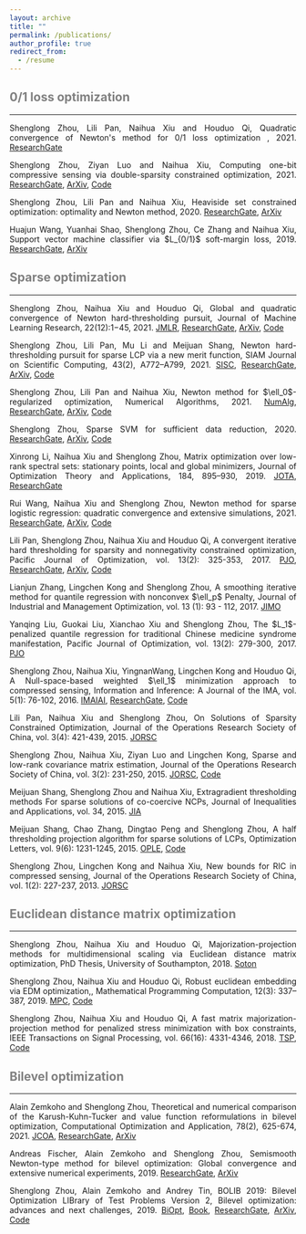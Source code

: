 ```yaml
---
layout: archive
title: ""
permalink: /publications/
author_profile: true
redirect_from:
  - /resume
---
```

 
## <span style="color:grey">0/1 loss optimization</span>
---

<p><div style="text-align:justify"> 
 Shenglong Zhou, Lili Pan, Naihua Xiu and Houduo Qi, Quadratic convergence of Newton's method for 0/1 loss optimization , 2021. 
<a href="https://www.researchgate.net/publication/350442413">ResearchGate</a>
</div></p> 

<p><div style="text-align:justify"> 
 Shenglong Zhou, Ziyan Luo and Naihua Xiu, Computing one-bit compressive sensing via double-sparsity constrained optimization, 2021. 
<a href="https://www.researchgate.net/publication/348371863">ResearchGate</a>,  
<a href="https://arxiv.org/abs/2101.03599">ArXiv</a>, 
<a href="https://github.com/ShenglongZhou/GPSP">Code</a>
</div></p> 

<p><div style="text-align:justify"> 
 Shenglong Zhou, Lili Pan and Naihua Xiu, Heaviside set constrained optimization: optimality and Newton method, 2020.
<a href="https://www.researchgate.net/publication/343362652">ResearchGate</a>, 
<a href="https://arxiv.org/abs/2007.15737">ArXiv</a>
</div></p> 

<p><div style="text-align:justify"> 
Huajun Wang, Yuanhai Shao,  Shenglong Zhou, Ce Zhang and Naihua Xiu, Support vector machine classifier via $L_{0/1}$ soft-margin loss, 2019. 
<a href="https://www.researchgate.net/publication/338717629">ResearchGate</a>,
<a href="https://arxiv.org/abs/1912.07418">ArXiv</a>
</div></p> 


## <span style="color:grey">Sparse optimization</span>
---
<p><div style="text-align:justify"> 
 Shenglong Zhou, Naihua Xiu and Houduo Qi, Global and quadratic convergence of Newton hard-thresholding pursuit, 
Journal of Machine Learning Research, 22(12):1−45, 2021. 
<a href="https://jmlr.org/papers/v22/19-026.html">JMLR</a>, 
<a href="https://www.researchgate.net/publication/330224407">ResearchGate</a>, 
<a href="https://arxiv.org/abs/1901.02763">ArXiv</a>, 
<a href="https://github.com/ShenglongZhou/NHTPver2">Code</a>
</div></p>  

<p><div style="text-align:justify"> 
 Shenglong Zhou, Lili Pan, Mu Li and Meijuan Shang, Newton hard-thresholding pursuit for sparse LCP via a new merit function, 
SIAM Journal on Scientific Computing, 43(2), A772–A799, 2021.
<a href="https://doi.org/10.1137/19M1301539">SISC</a>, 
<a href="https://www.researchgate.net/publication/337948990">ResearchGate</a>, 
<a href="https://arxiv.org/abs/2004.02244">ArXiv</a>,  
<a href="https://github.com/ShenglongZhou/NHTPver2">Code</a>
</div></p> 

<p><div style="text-align:justify"> 
 Shenglong Zhou, Lili Pan and Naihua Xiu, Newton method  for $\ell_0$-regularized optimization, Numerical Algorithms, 2021.
<a href="https://doi.org/10.1007/s11075-021-01085-x">NumAlg</a>, 
<a href="https://www.researchgate.net/publication/340563338">ResearchGate</a>, 
<a href="https://arxiv.org/abs/2004.05132">ArXiv</a>, 
<a href="https://github.com/ShenglongZhou/NL0R">Code</a>
</div></p> 
 
<p><div style="text-align:justify"> 
 Shenglong Zhou, Sparse SVM for sufficient data reduction, 2020. 
<a href="https://www.researchgate.net/publication/341883040">ResearchGate</a>, 
<a href="https://arxiv.org/abs/2005.13771">ArXiv</a>,
<a href="https://github.com/ShenglongZhou/NSSVM">Code</a>
</div></p> 

<p><div style="text-align:justify"> 
Xinrong Li, Naihua Xiu and  Shenglong Zhou, Matrix optimization over low-rank spectral sets: stationary points, local and global minimizers,
Journal of Optimization Theory and Applications, 184, 895–930, 2019. 
<a href="https://link.springer.com/article/10.1007%2Fs10957-019-01606-8">JOTA</a>,
<a href="https://www.researchgate.net/publication/327581904">ResearchGate</a>
</div></p> 

<p><div style="text-align:justify"> 
Rui Wang, Naihua Xiu and  Shenglong Zhou, Newton method for sparse logistic regression: quadratic convergence and extensive simulations, 2021.
<a href="https://www.researchgate.net/publication/330224305">ResearchGate</a>,
<a href="https://arxiv.org/abs/1901.02768">ArXiv</a>,
<a href="https://github.com/ShenglongZhou/NSLR">Code</a>
</div></p> 
 
<p><div style="text-align:justify"> 
Lili Pan,  Shenglong Zhou, Naihua Xiu and Houduo Qi, A convergent iterative hard thresholding for sparsity and nonnegativity constrained optimization, 
Pacific Journal of Optimization, vol. 13(2): 325-353, 2017.
<a href="http://www.yokohamapublishers.jp/online2/oppjo/vol13/p325.html">PJO</a>,
<a href="https://www.researchgate.net/publication/299519906">ResearchGate</a>,
<a href="https://arxiv.org/abs/1406.7178">ArXiv</a>,
<a href="https://github.com/ShenglongZhou/IIHT">Code</a>
</div></p> 

<p><div style="text-align:justify"> 
Lianjun Zhang, Lingchen Kong and  Shenglong Zhou, A smoothing iterative method for quantile regression with nonconvex $\ell_p$ Penalty, 
Journal of Industrial and Management Optimization, vol. 13 (1): 93 - 112, 2017.
  <a href="https://aimsciences.org/article/doi/10.3934/jimo.2016006">JIMO</a>
</div></p> 

<p><div style="text-align:justify"> 
Yanqing Liu, Guokai Liu, Xianchao Xiu and  Shenglong Zhou, The $L_1$-penalized quantile regression for traditional Chinese medicine syndrome manifestation, 
Pacific Journal of Optimization, vol. 13(2): 279-300, 2017.
<a href="http://www.yokohamapublishers.jp/online2/oppjo/vol13/p279.html">PJO</a>
</div></p> 

<p><div style="text-align:justify"> 
 Shenglong Zhou, Naihua Xiu, YingnanWang, Lingchen Kong and Houduo Qi, A Null-space-based weighted $\ell_1$ minimization approach to compressed sensing, 
Information and Inference: A Journal of the IMA, vol. 5(1): 76-102, 2016. 
<a href="https://academic.oup.com/imaiai/article/5/1/76/2357109">IMAIAI</a>,
<a href="https://www.researchgate.net/publication/294109268">ResearchGate</a>,
  <a href="https://github.com/ShenglongZhou/MIRL1">Code</a>
</div></p> 

<p><div style="text-align:justify"> 
Lili Pan, Naihua Xiu and  Shenglong Zhou, On Solutions of Sparsity Constrained Optimization, 
Journal of the Operations Research Society of China, vol. 3(4): 421-439, 2015.
<a href="https://link.springer.com/article/10.1007/s40305-015-0101-3">JORSC</a> 
</div></p> 

<p><div style="text-align:justify"> 
 Shenglong Zhou, Naihua Xiu, Ziyan Luo and Lingchen Kong, Sparse and low-rank covariance matrix estimation, 
Journal of the Operations Research Society of China, vol. 3(2): 231-250, 2015. 
<a href="https://link.springer.com/article/10.1007/s40305-014-0058-7">JORSC</a>,
<a href="https://github.com/ShenglongZhou/ADMM">Code</a>
</div></p> 

<p><div style="text-align:justify"> 
Meijuan Shang,  Shenglong Zhou and Naihua Xiu, Extragradient thresholding methods For sparse solutions of co-coercive NCPs, 
Journal of Inequalities and Applications, vol. 34, 2015.
<a href="https://journalofinequalitiesandapplications.springeropen.com/articles/10.1186/s13660-015-0551-5">JIA</a> 
</div></p> 

<p><div style="text-align:justify"> 
Meijuan Shang, Chao Zhang, Dingtao Peng and  Shenglong Zhou, A half thresholding projection algorithm for sparse solutions of LCPs, 
Optimization Letters, vol. 9(6): 1231-1245, 2015. 
<a href="https://www.infona.pl/resource/bwmeta1.element.springer-doi-10_1007-S11590-014-0834-7">OPLE</a>,
<a href="https://github.com/ShenglongZhou/HTPCP">Code</a>
</div></p> 

<p><div style="text-align:justify"> 
 Shenglong Zhou, Lingchen Kong and Naihua Xiu, New bounds for RIC in compressed sensing, 
Journal of the Operations Research Society of China, vol. 1(2): 227-237, 2013.
<a href="https://link.springer.com/article/10.1007/s40305-013-0013-z">JORSC</a>
</div></p> 



## <span style="color:grey">Euclidean distance matrix optimization </span> 
---

<p><div style="text-align:justify"> 
 Shenglong Zhou, Naihua Xiu and Houduo Qi, Majorization-projection methods for multidimensional scaling via Euclidean distance matrix optimization, 
PhD Thesis, University of Southampton, 2018. 
<a href="https://eprints.soton.ac.uk/429739/">Soton</a>
</div></p> 

<p><div style="text-align:justify"> 
 Shenglong Zhou, Naihua Xiu and Houduo Qi, Robust euclidean embedding via EDM optimization,, 
Mathematical Programming Computation, 12(3): 337–387, 2019.
<a href="https://link.springer.com/article/10.1007/s12532-019-00168-0">MPC</a>,
<a href="https://github.com/ShenglongZhou/PREEEDM">Code</a>
</div></p> 

<p><div style="text-align:justify"> 
 Shenglong Zhou, Naihua Xiu and Houduo Qi, A fast matrix majorization-projection method for penalized stress minimization with box constraints,
IEEE Transactions on Signal Processing, vol. 66(16): 4331-4346, 2018. 
<a href="https://ieeexplore.ieee.org/document/8399531">TSP</a>,
<a href="https://github.com/ShenglongZhou/SQREDM">Code</a>
</div></p> 


## <span style="color:grey">Bilevel optimization </span>
---
<p><div style="text-align:justify"> 
Alain Zemkoho and  Shenglong Zhou, Theoretical and numerical comparison of the Karush-Kuhn-Tucker and value function reformulations in bilevel optimization, 
Computational Optimization and Application, 78(2), 625-674, 2021.
<a href="https://doi.org/10.1007/s10589-020-00250-7">JCOA</a>,
<a href="https://www.researchgate.net/publication/340769764">ResearchGate</a>,
<a href="https://arxiv.org/abs/2004.10830">ArXiv</a>
</div></p> 

<p><div style="text-align:justify"> 
Andreas Fischer, Alain Zemkoho and  Shenglong Zhou, Semismooth Newton-type method for bilevel optimization: Global convergence and extensive numerical experiments, 2019. 
<a href="https://www.researchgate.net/publication/337943979">ResearchGate</a>,
<a href="https://arxiv.org/abs/1912.07079">ArXiv</a>
</div></p> 

<p><div style="text-align:justify"> 
 Shenglong Zhou, Alain Zemkoho and Andrey Tin, BOLIB 2019: Bilevel Optimization LIBrary of Test Problems Version 2, 
Bilevel optimization: advances and next challenges, 2019. 
<a href="https://biopt.github.io/files/Paper.pdf">BiOpt</a>,
<a href="https://www.springer.com/gp/book/9783030521189">Book</a>, 
<a href="https://www.researchgate.net/publication/338375731">ResearchGate</a>,
<a href="https://arxiv.org/abs/1812.00230">ArXiv</a>,
<a href="https://biopt.github.io/bolib/">Code</a>


